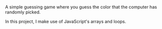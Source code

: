 A simple guessing game where you guess the color that the computer has randomly picked.

In this project, I make use of JavaScript's arrays and loops.